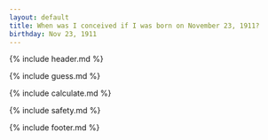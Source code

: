 ```yaml
---
layout: default
title: When was I conceived if I was born on November 23, 1911?
birthday: Nov 23, 1911
---
```


{% include header.md %}

{% include guess.md %}

{% include calculate.md %}

{% include safety.md %}

{% include footer.md %}



